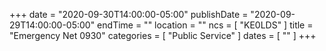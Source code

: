 +++
date = "2020-09-30T14:00:00-05:00"
publishDate = "2020-09-29T14:00:00-05:00"
endTime = ""
location = ""
ncs = [ "KE0LDS" ]
title = "Emergency Net 0930"
categories = [ "Public Service" ]
dates = [ "" ]
+++
